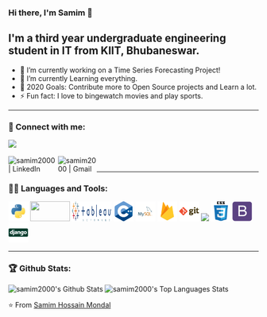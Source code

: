 ### Hi there, I'm Samim 👋


## I'm a third year undergraduate engineering student in IT from KIIT, Bhubaneswar.
- 🔭 I’m currently working on a Time Series Forecasting Project!
- 🌱 I’m currently Learning everything.
- 🥅 2020 Goals: Contribute more to Open Source projects and Learn a lot.
- ⚡ Fun fact: I love to bingewatch movies and play sports.

---


### 🤝 Connect with me:
![](https://komarev.com/ghpvc/?username=samim2000&color=7957d5)

[<img align="left" alt="samim2000 | LinkedIn" width="100px" src="https://img.shields.io/badge/linkedin-%230077B5.svg?&style=for-the-badge&logo=linkedin&logoColor=white"/>][linkedin]

[<img align="left" alt="samim2000 | Gmail" width="78px" src="https://img.shields.io/badge/gmail-%23D14836.svg?&style=for-the-badge&logo=gmail&logoColor=white"/>][gmail]

<br>

---

### 👨‍💻 Languages and Tools:
<code><img height="40" src="https://raw.githubusercontent.com/github/explore/80688e429a7d4ef2fca1e82350fe8e3517d3494d/topics/python/python.png"></code>
<code><img height="40" width="80" src="https://jupyter.org/assets/nav_logo.svg"></code>
<code><img height="40" width="80" src="https://raw.githubusercontent.com/logo/Tableau/master/images/logo.svg"></code>
<code><img height="40" src="https://raw.githubusercontent.com/github/explore/80688e429a7d4ef2fca1e82350fe8e3517d3494d/topics/cpp/cpp.png"></code>
<code><img height="40" src="https://raw.githubusercontent.com/github/explore/80688e429a7d4ef2fca1e82350fe8e3517d3494d/topics/mysql/mysql.png"></code>
<code><img height="40" src="https://raw.githubusercontent.com/github/explore/80688e429a7d4ef2fca1e82350fe8e3517d3494d/topics/firebase/firebase.png"></code>
<code><img height="40" src="https://raw.githubusercontent.com/github/explore/80688e429a7d4ef2fca1e82350fe8e3517d3494d/topics/git/git.png"></code>
<code><img height="40" src="https://cdn.jsdelivr.net/npm/programming-languages-logos@0.0.3/src/html/html_128x128.png"></code>
<code><img height="40" src="https://raw.githubusercontent.com/devicons/devicon/master/icons/css3/css3-original-wordmark.svg"></code>
<code><img height="40" src="https://raw.githubusercontent.com/devicons/devicon/master/icons/bootstrap/bootstrap-plain.svg"></code>
<code><img height="40" src="https://raw.githubusercontent.com/devicons/devicon/master/icons/django/django-original.svg"></code>
<br>

---

### 🏆 Github Stats:

<img alt="samim2000's Github Stats" src="https://github-readme-stats.jha-vineet69.vercel.app/api?username=samim2000&hide=stars&show_icons=true&hide_border=true&theme=buefy" width="500"/>

<img alt="samim2000's Top Languages Stats" src="https://github-readme-stats.vercel.app/api/top-langs/?username=samim2000&hide=smalltalk&theme=buefy&layout=compact&hide_border=true" width="500"/>


[linkedin]: https://www.linkedin.com/in/samim-hossain-mondal-594a27190/
[gmail]: mailto:samimka05@gmail.com

⭐️ From [Samim Hossain Mondal](https://github.com/samim2000)
